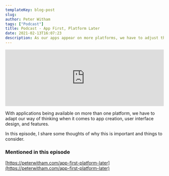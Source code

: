 ```yaml
---
templateKey: blog-post
slug:
author: Peter Witham
tags: ["Podcast"]
title: Podcast - App First, Platform Later
date: 2021-02-13T16:07:23
description: As our apps appear on more platforms, we have to adjust the way we think about designing them. A few thoughts on the topic.
---
```


<iframe width="100%" height="180" frameborder="no" scrolling="no" seamless src="https://share.transistor.fm/e/589c7c25/dark"></iframe>

With applications being available on more than one platform, we have to adapt our way of thinking when it comes to app creation, user interface design, and features.

In this episode, I share some thoughts of why this is important and things to consider.

### Mentioned in this episode
[https://peterwitham.com/app-first-platform-later](https://peterwitham.com/app-first-platform-later)
